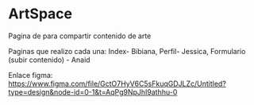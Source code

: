 # ArtSpace
Pagina de para compartir contenido de arte 

Paginas que realizo cada una: 
Index- Bibiana, 
Perfil- Jessica, 
Formulario (subir contenido) - Anaid

Enlace figma: https://www.figma.com/file/GctO7HyV6C5sFkuqGDJLZc/Untitled?type=design&node-id=0-1&t=AqPg9NpJhI9athhu-0
